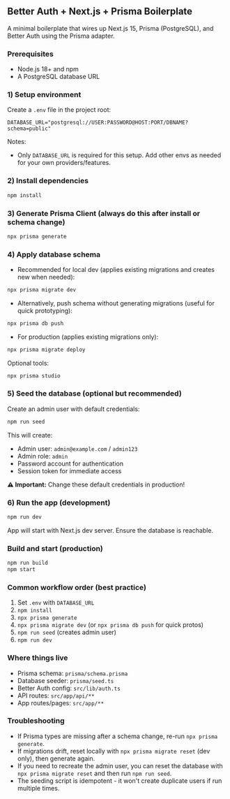 ## Better Auth + Next.js + Prisma Boilerplate

A minimal boilerplate that wires up Next.js 15, Prisma (PostgreSQL), and Better Auth using the Prisma adapter.

### Prerequisites
- Node.js 18+ and npm
- A PostgreSQL database URL

### 1) Setup environment
Create a `.env` file in the project root:

```env
DATABASE_URL="postgresql://USER:PASSWORD@HOST:PORT/DBNAME?schema=public"
```

Notes:
- Only `DATABASE_URL` is required for this setup. Add other envs as needed for your own providers/features.

### 2) Install dependencies

```bash
npm install
```

### 3) Generate Prisma Client (always do this after install or schema change)

```bash
npx prisma generate
```

### 4) Apply database schema
- Recommended for local dev (applies existing migrations and creates new when needed):

```bash
npx prisma migrate dev
```

- Alternatively, push schema without generating migrations (useful for quick prototyping):

```bash
npx prisma db push
```

- For production (applies existing migrations only):

```bash
npx prisma migrate deploy
```

Optional tools:

```bash
npx prisma studio
```

### 5) Seed the database (optional but recommended)

Create an admin user with default credentials:

```bash
npm run seed
```

This will create:
- Admin user: `admin@example.com` / `admin123`
- Admin role: `admin`
- Password account for authentication
- Session token for immediate access

**⚠️  Important:** Change these default credentials in production!

### 6) Run the app (development)

```bash
npm run dev
```

App will start with Next.js dev server. Ensure the database is reachable.

### Build and start (production)

```bash
npm run build
npm start
```

### Common workflow order (best practice)
1. Set `.env` with `DATABASE_URL`
2. `npm install`
3. `npx prisma generate`
4. `npx prisma migrate dev` (or `npx prisma db push` for quick protos)
5. `npm run seed` (creates admin user)
6. `npm run dev`

### Where things live
- Prisma schema: `prisma/schema.prisma`
- Database seeder: `prisma/seed.ts`
- Better Auth config: `src/lib/auth.ts`
- API routes: `src/app/api/**`
- App routes/pages: `src/app/**`

### Troubleshooting
- If Prisma types are missing after a schema change, re-run `npx prisma generate`.
- If migrations drift, reset locally with `npx prisma migrate reset` (dev only), then generate again.
- If you need to recreate the admin user, you can reset the database with `npx prisma migrate reset` and then run `npm run seed`.
- The seeding script is idempotent - it won't create duplicate users if run multiple times.


